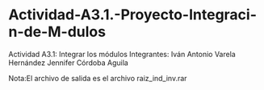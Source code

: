 # Actividad-A3.1.-Proyecto-Integraci-n-de-M-dulos
Actividad A3.1: Integrar los módulos
Integrantes:
Iván Antonio Varela Hernández
Jennifer Córdoba Aguila

Nota:El archivo de salida es el archivo raiz_ind_inv.rar 
